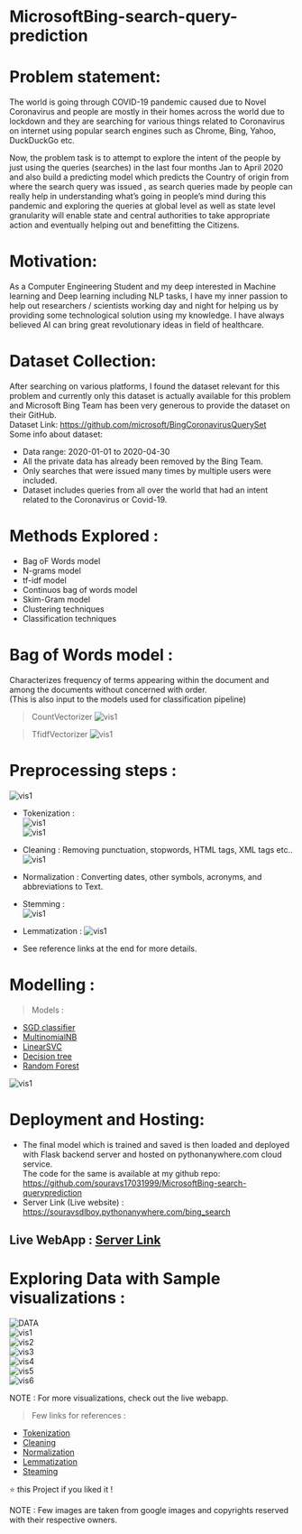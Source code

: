 # MicrosoftBing-search-query-prediction

# Problem statement:
The world is going through COVID-19 pandemic caused due to Novel
Coronavirus and people are mostly in their homes across the world due to
lockdown and they are searching for various things related to Coronavirus on
internet using popular search engines such as Chrome, Bing, Yahoo,
DuckDuckGo etc.     

Now, the problem task is to attempt to explore the intent of the people by just
using the queries (searches) in the last four months Jan to April 2020 and also
build a predicting model which predicts the Country of origin from where the
search query was issued , as search queries made by people can really help in
understanding what’s going in people’s mind during this pandemic and
exploring the queries at global level as well as state level granularity will enable
state and central authorities to take appropriate action and eventually helping
out and benefitting the Citizens.        

# Motivation:      
As a Computer Engineering Student and my deep interested in Machine
learning and Deep learning including NLP tasks, I have my inner passion to
help out researchers / scientists working day and night for helping us by
providing some technological solution using my knowledge.
I have always believed AI can bring great revolutionary ideas in field of
healthcare.         

# Dataset Collection:          
After searching on various platforms, I found the dataset relevant for this
problem and currently only this dataset is actually available for this problem and
Microsoft Bing Team has been very generous to provide the dataset on their
GitHub.         
Dataset Link: https://github.com/microsoft/BingCoronavirusQuerySet         
Some info about dataset:        
* Data range: 2020-01-01 to 2020-04-30       
* All the private data has already been removed by the Bing Team.    
* Only searches that were issued many times by multiple users were
included.      
* Dataset includes queries from all over the world that had an intent related
to the Coronavirus or Covid-19.      


# Methods Explored :   
* Bag oF Words model    
* N-grams model     
* tf-idf model 
* Continuos bag of words model
* Skim-Gram model       
* Clustering techniques    
* Classification techniques      
  
# Bag of Words model :   
Characterizes frequency of terms appearing within the document and among the documents without concerned with order.     
(This is also input to the models used for classification pipeline)    

> CountVectorizer
![vis1](/images/text8.JPG)      

> TfidfVectorizer
![vis1](/images/text9.png)      


# Preprocessing steps :       
![vis1](/images/text1.1.png)     
* Tokenization :   
![vis1](/images/text2.JPG)      
![vis1](/images/text3.JPG)      

* Cleaning : 
Removing punctuation, stopwords, HTML tags, XML tags etc.. 
![vis1](/images/text4.png)      

* Normalization : 
Converting dates, other symbols, acronyms, and abbreviations to Text.

* Stemming :  
![vis1](/images/text5.JPG)  

* Lemmatization : 
![vis1](/images/text6.JPG)  


* See reference links at the end for more details. 

# Modelling :    
> Models  :   
* [SGD classifier](http://scikit-learn.org/stable/modules/generated/sklearn.linear_model.SGDClassifier.html)    
* [MultinomialNB](http://scikit-learn.org/stable/modules/generated/sklearn.naive_bayes.MultinomialNB.html)   
* [LinearSVC](http://scikit-learn.org/stable/modules/generated/sklearn.svm.LinearSVC.html)   
* [Decision tree](http://scikit-learn.org/stable/modules/tree.html)   
* [Random Forest](http://scikit-learn.org/stable/modules/generated/sklearn.ensemble.RandomForestClassifier.html)    

![vis1](/images/text7.JPG)     


# Deployment and Hosting:     
* The final model which is trained and saved is then loaded and deployed
with Flask backend server and hosted on pythonanywhere.com cloud
service.    
The code for the same is available at my github repo:      
https://github.com/souravs17031999/MicrosoftBing-search-queryprediction     
* Server Link (Live website) :     
https://souravsdlboy.pythonanywhere.com/bing_search      

## Live WebApp : [Server Link](https://souravsdlboy.pythonanywhere.com/bing_search)

# Exploring Data with Sample visualizations :     
![DATA](/images/data.JPG)   
![vis1](/images/vis1.JPG)   
![vis2](/images/vis2.JPG)   
![vis3](/images/vis3.JPG)   
![vis4](/images/vis4.JPG)   
![vis5](/images/vis5.JPG)     
![vis6](/images/webapp.JPG)     


NOTE : For more visualizations, check out the live webapp.

> Few links for references : 
* [Tokenization](https://nlp.stanford.edu/IR-book/html/htmledition/tokenization-1.html)
* [Cleaning](https://machinelearningmastery.com/clean-text-machine-learning-python/)
* [Normalization](https://en.wikipedia.org/wiki/Text_normalization)
* [Lemmatization](https://en.wikipedia.org/wiki/Lemmatisation)
* [Steaming](https://en.wikipedia.org/wiki/Stemming)


⭐️ this Project if you liked it !

NOTE : Few images are taken from google images and copyrights reserved with their respective owners.
